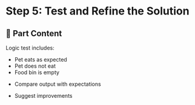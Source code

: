 # Step 5: Test and Refine the Solution

## 🚀 Part Content
Logic test includes:
- Pet eats as expected
- Pet does not eat
- Food bin is empty
+ Compare output with expectations
- Suggest improvements